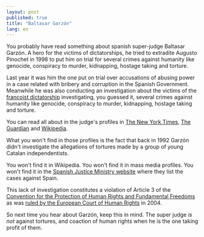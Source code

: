 ```yaml
---
layout: post
published: true
title: "Baltasar Garzón"
lang: en
---
```


You probably have read something about spanish super-judge Baltasar Garzón. A hero for the victims of dictatorships, he tried to extradite Augusto Pinochet in 1998 to put him on trial for several crimes against humanity like genocide, conspiracy to murder, kidnapping, hostage taking and torture.

Last year it was him the one put on trial over accusations of abusing power in a case related with bribery and corruption in the Spanish Government. Meanwhile he was also conducting an investigation about the victims of the [francoist dictatorship][] investigating, you guessed it, several crimes against humanity like genocide, conspiracy to murder, kidnapping, hostage taking and torture.

You can read all about  in the judge's profiles in [The New York Times][], [The Guardian][] and [Wikipedia][].

What you won't find in those profiles is the fact that back in 1992 Garzón didn't investigate the allegations of tortures made by a group of young Catalan independentists.

You won't find it in Wikipedia. You won't find it in mass media profiles. You won't find it in the [Spanish Justice Ministry website][] where they list the cases against Spain.

This lack of investigation constitutes a violation of Article 3 of the [Convention for the Protection of Human Rights and Fundamental Freedoms][] as was [ruled by the European Court of Human Rights][] in 2004.

So next time you hear about Garzón, keep this in mind. The super judge *is not* against tortures, and coaction of human rights  when he is the one taking profit of them.

[francoist dictatorship]: http://en.wikipedia.org/wiki/Francoist_Spain

[Wikipedia]: http://en.wikipedia.org/wiki/Baltasar_Garzon
[The Guardian]: http://www.guardian.co.uk/world/baltasar-garzon
[The New York Times]: http://topics.nytimes.com/topics/reference/timestopics/people/g/baltasar_garzon/index.html

[Convention for the Protection of Human Rights and Fundamental Freedoms]: http://conventions.coe.int/Treaty/en/Treaties/Html/005.htm
[ruled by the European Court of Human Rights]: http://hudoc.echr.coe.int/sites/eng/pages/search.aspx?i=001-67287
[Spanish Justice Ministry website]: http://www.mjusticia.gob.es/cs/Satellite/es/1288776153228/MuestraInformacion.html